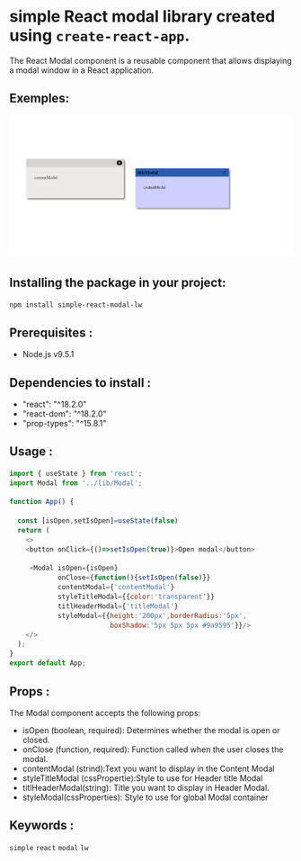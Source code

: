 
 # simple React modal library created using `create-react-app`.

 The React Modal component is a reusable component that allows displaying a modal window in a React application.

## Exemples:
![alt text](<public/assets/Sans titre.png>)
## Installing the package in your project:

`npm install simple-react-modal-lw`

## Prerequisites :
* Node.js v9.5.1

## Dependencies to install : 
* "react": "^18.2.0"
* "react-dom":  "^18.2.0"
* "prop-types": "^15.8.1"

## Usage :
```javascript
import { useState } from 'react'; 
import Modal from '../lib/Modal'; 

function App() {

  const [isOpen,setIsOpen]=useState(false)  
  return (
    <>   
    <button onClick={()=>setIsOpen(true)}>Open modal</button>

     <Modal isOpen={isOpen} 
            onClose={function(){setIsOpen(false)}} 
            contentModal={'contentModal'} 
            styleTitleModal={{color:'transparent'}} 
            titlHeaderModal={'titleModal'}
            styleModal={{height:'200px',borderRadius:'5px',
                         boxShadow:'5px 5px 5px #9a9595'}}/>
    </>    
  );
}
export default App;
```

## Props :
The Modal component accepts the following props:
* isOpen (boolean, required): Determines whether the modal is open or closed.
* onClose (function, required): Function called when the user closes the modal.
* contentModal (strind):Text you want to display in the Content Modal
* styleTitleModal (cssPropertie):Style to use for Header title Modal 
* titlHeaderModal(string): Title you want to display in Header Modal.
* styleModal(cssProperties): Style to use for global Modal container

## Keywords : 
 `simple` `react` `modal` `lw`